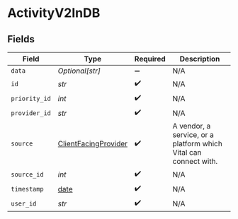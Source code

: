 # ActivityV2InDB


## Fields

| Field                                                                | Type                                                                 | Required                                                             | Description                                                          |
| -------------------------------------------------------------------- | -------------------------------------------------------------------- | -------------------------------------------------------------------- | -------------------------------------------------------------------- |
| `data`                                                               | *Optional[str]*                                                      | :heavy_minus_sign:                                                   | N/A                                                                  |
| `id`                                                                 | *str*                                                                | :heavy_check_mark:                                                   | N/A                                                                  |
| `priority_id`                                                        | *int*                                                                | :heavy_check_mark:                                                   | N/A                                                                  |
| `provider_id`                                                        | *str*                                                                | :heavy_check_mark:                                                   | N/A                                                                  |
| `source`                                                             | [ClientFacingProvider](../../models/shared/clientfacingprovider.md)  | :heavy_check_mark:                                                   | A vendor, a service, or a platform which Vital can connect with.     |
| `source_id`                                                          | *int*                                                                | :heavy_check_mark:                                                   | N/A                                                                  |
| `timestamp`                                                          | [date](https://docs.python.org/3/library/datetime.html#date-objects) | :heavy_check_mark:                                                   | N/A                                                                  |
| `user_id`                                                            | *str*                                                                | :heavy_check_mark:                                                   | N/A                                                                  |
